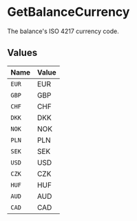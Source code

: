 # GetBalanceCurrency

The balance's ISO 4217 currency code.


## Values

| Name  | Value |
| ----- | ----- |
| `EUR` | EUR   |
| `GBP` | GBP   |
| `CHF` | CHF   |
| `DKK` | DKK   |
| `NOK` | NOK   |
| `PLN` | PLN   |
| `SEK` | SEK   |
| `USD` | USD   |
| `CZK` | CZK   |
| `HUF` | HUF   |
| `AUD` | AUD   |
| `CAD` | CAD   |